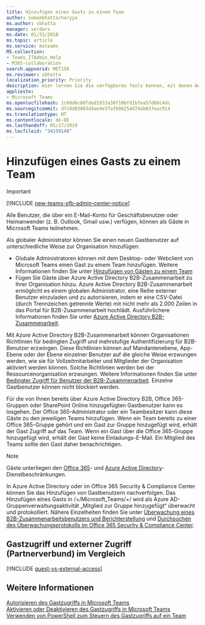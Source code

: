 ```yaml
---
title: Hinzufügen eines Gasts zu einem Team
author: somakbhattacharyya
ms.author: sbhatta
manager: serdars
ms.date: 01/31/2018
ms.topic: article
ms.service: msteams
MS.collection:
- Teams_ITAdmin_Help
- M365-collaboration
search.appverid: MET150
ms.reviewer: sbhatta
localization_priority: Priority
description: Hier lernen Sie die verfügbaren Tools kennen, mit denen Administratoren neue Gastbenutzer zu einer Organisation hinzufügen können. Dies schließt den Microsoft Teams-Desktop, Webclients und das Portal für Azure Active Directory B2B-Zusammenarbeit ein.
appliesto:
- Microsoft Teams
ms.openlocfilehash: 1c68d6c88fded1933a30f10bfd1bfea57d88c4dc
ms.sourcegitcommit: d7c8d03883d4ae4e37af88625dd74ab037eac914
ms.translationtype: HT
ms.contentlocale: de-DE
ms.lasthandoff: 05/17/2019
ms.locfileid: "34159148"
---
```

<a name="add-a-guest-to-a-team"></a>Hinzufügen eines Gasts zu einem Team
=====================
> [!IMPORTANT]
> [!INCLUDE [new-teams-sfb-admin-center-notice](includes/new-teams-sfb-admin-center-notice.md)]

Alle Benutzer, die über ein E-Mail-Konto für Geschäftsbenutzer oder Heimanwender (z. B. Outlook, Gmail usw.) verfügen, können als Gäste in Microsoft Teams teilnehmen.

Als globaler Administrator können Sie einen neuen Gastbenutzer auf unterschiedliche Weise zur Organisation hinzufügen: 
- Globale Administratoren können mit dem Desktop- oder Webclient von Microsoft Teams einen Gast zu einem Team hinzufügen. Weitere Informationen finden Sie unter [Hinzufügen von Gästen zu einem Team](https://support.office.com/article/add-guests-to-a-team-fccb4fa6-f864-4508-bdde-256e7384a14f)
- Fügen Sie Gäste über Azure Active Directory B2B-Zusammenarbeit zu Ihrer Organisation hinzu. Azure Active Directory B2B-Zusammenarbeit ermöglicht es einem globalen Administrator, eine Reihe externer Benutzer einzuladen und zu autorisieren, indem er eine CSV-Datei (durch Trennzeichen getrennte Werte) mit nicht mehr als 2.000 Zeilen in das Portal für B2B-Zusammenarbeit hochlädt. Ausführlichere Informationen finden Sie unter [Azure Active Directory B2B-Zusammenarbeit](https://go.microsoft.com/fwlink/p/?linkid=826383).

Mit Azure Active Directory B2B-Zusammenarbeit können Organisationen Richtlinien für bedingten Zugriff und mehrstufige Authentifizierung für B2B-Benutzer erzwingen. Diese Richtlinien können auf Mandantenebene, App-Ebene oder der Ebene einzelner Benutzer auf die gleiche Weise erzwungen werden, wie sie für Vollzeitmitarbeiter und Mitglieder der Organisation aktiviert werden können. Solche Richtlinien werden bei der Ressourcenorganisation erzwungen. Weitere Informationen finden Sie unter [Bedingter Zugriff für Benutzer der B2B-Zusammenarbeit](https://go.microsoft.com/fwlink/?linkid=857454). Einzelne Gastbenutzer können nicht blockiert werden.

Für die von Ihnen bereits über Azure Active Directory B2B, Office 365-Gruppen oder SharePoint Online hinzugefügten Gastbenutzer kann es losgehen. Der Office 365-Administrator oder ein Teambesitzer kann diese Gäste zu den jeweiligen Teams hinzufügen. Wenn ein Team bereits zu einer Office 365-Gruppe gehört und ein Gast zur Gruppe hinzugefügt wird, erhält der Gast Zugriff auf das Team. Wenn ein Gast über die Office 365-Gruppe hinzugefügt wird, erhält der Gast keine Einladungs-E-Mail. Ein Mitglied des Teams sollte den Gast daher benachrichtigen.

> [!NOTE]
> Gäste unterliegen den [Office 365](https://go.microsoft.com/fwlink/p/?linkid=282347)- und [Azure Active Directory](https://go.microsoft.com/fwlink/p/?linkid=853019)-Dienstbeschränkungen.

In Azure Active Directory oder im Office 365 Security &amp; Compliance Center können Sie das Hinzufügen von Gastbenutzern nachverfolgen. Das Hinzufügen eines Gasts in /+/Microsoft_Teams/+/ wird als Azure AD-Gruppenverwaltungsaktivität „Mitglied zur Gruppe hinzugefügt“ überwacht und protokolliert. Nähere Einzelheiten finden Sie unter [Überwachung eines B2B-Zusammenarbeitsbenutzers und Berichterstellung](https://go.microsoft.com/fwlink/p/?linkid=858884) und [Durchsuchen des Überwachungsprotokolls im Office 365 Security &amp; Compliance Center](https://support.office.com/article/Search-the-audit-log-in-the-Office-365-Security--Compliance-Center-0d4d0f35-390b-4518-800e-0c7ec95e946c).

## <a name="guest-access-vs-external-access-federation"></a>Gastzugriff und externer Zugriff (Partnerverbund) im Vergleich

[!INCLUDE [guest-vs-external-access](includes/guest-vs-external-access.md)]

## <a name="more-information"></a>Weitere Informationen

[Autorisieren des Gastzugriffs in Microsoft Teams](teams-dependencies.md)</br>
[Aktivieren oder Deaktivieren des Gastzugriffs in Microsoft Teams](set-up-guests.md)</br>
[Verwenden von PowerShell zum Steuern des Gastzugriffs auf ein Team](guest-access-powershell.md)
